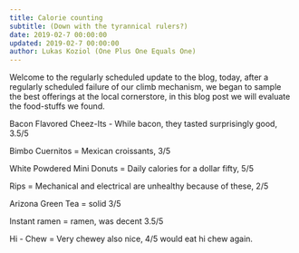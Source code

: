 ```yaml
---
title: Calorie counting
subtitle: (Down with the tyrannical rulers?)
date: 2019-02-7 00:00:00
updated: 2019-02-7 00:00:00
author: Lukas Koziol (One Plus One Equals One)
---
```


Welcome to the regularly scheduled update to the blog, today, after a regularly scheduled failure of our climb mechanism, we began to sample the best offerings at the local cornerstore, in this blog post we will evaluate the food-stuffs we found.

Bacon Flavored Cheez-Its - While bacon, they tasted surprisingly good, 3.5/5

Bimbo Cuernitos = Mexican croissants, 3/5

White Powdered Mini Donuts = Daily calories for a dollar fifty, 5/5

Rips = Mechanical and electrical are unhealthy because of these, 2/5

Arizona Green Tea = solid 3/5

Instant ramen  = ramen, was decent 3.5/5

Hi - Chew = Very chewey also nice, 4/5 would eat hi chew again.

